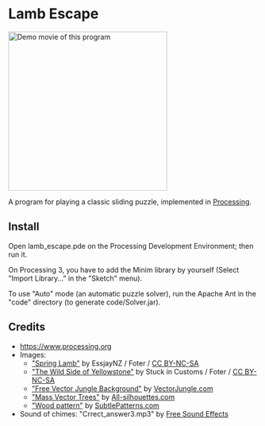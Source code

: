 # Lamb Escape

<a href="https://www.youtube.com/watch?v=Rgd3DDGuoPk"><img
   src="http://img.youtube.com/vi/Rgd3DDGuoPk/mqdefault.jpg" width="320" alt="Demo movie of this program"></a>

A program for playing a classic sliding puzzle, implemented in [Processing](https://www.processing.org).

## Install
Open lamb_escape.pde on the Processing Development Environment; then run it.

On Processing 3, you have to add the Minim library by yourself (Select "Import Library..." in the "Sketch" menu).

To use "Auto" mode (an automatic puzzle solver), run the Apache Ant in the "code" directory (to generate code/Solver.jar).

## Credits

* https://www.processing.org
* Images:
  * ["Spring Lamb"](http://foter.com/photo/spring-lamb/) by
  EssjayNZ / Foter /
  [CC BY-NC-SA](http://creativecommons.org/licenses/by-nc-sa/2.0/)
  * ["The Wild Side of Yellowstone"](http://foter.com/photo/the-wild-side-of-yellowstone-3/) by
  Stuck in Customs / Foter /
  [CC BY-NC-SA](http://creativecommons.org/licenses/by-nc-sa/2.0/)
  * ["Free Vector Jungle Background"](http://www.vectorjungle.com/2010/09/free-vector-jungle-background/) by
  [VectorJungle.com](http://www.vectorjungle.com)
  * ["Mass Vector Trees"](http://all-silhouettes.com/vector-trees/) by
  [All-silhouettes.com](http://all-silhouettes.com)
  * ["Wood pattern"](http://subtlepatterns.com/wood-pattern/) by
  [SubtlePatterns.com](http://subtlepatterns.com)
* Sound of chimes:
"Crrect_answer3.mp3" by
[Free Sound Effects](http://taira-komori.jpn.org/freesound.html)
